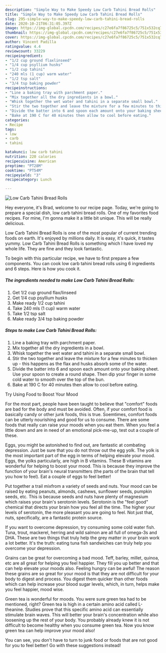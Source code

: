 ```yaml
---
description: "Simple Way to Make Speedy Low Carb Tahini Bread Rolls"
title: "Simple Way to Make Speedy Low Carb Tahini Bread Rolls"
slug: 295-simple-way-to-make-speedy-low-carb-tahini-bread-rolls
date: 2020-10-21T06:31:05.397Z
image: https://img-global.cpcdn.com/recipes/c27e6fa7f86725c5/751x532cq70/low-carb-tahini-bread-rolls-recipe-main-photo.jpg
thumbnail: https://img-global.cpcdn.com/recipes/c27e6fa7f86725c5/751x532cq70/low-carb-tahini-bread-rolls-recipe-main-photo.jpg
cover: https://img-global.cpcdn.com/recipes/c27e6fa7f86725c5/751x532cq70/low-carb-tahini-bread-rolls-recipe-main-photo.jpg
author: Vincent Padilla
ratingvalue: 4.4
reviewcount: 33229
recipeingredient:
- "1/2 cup ground flaxlinseed"
- "1/4 cup psyllium husks"
- "1/2 cup tahini"
- "240 mls (1 cup) warm water"
- "1/2 tsp salt"
- "3/4 tsp baking powder"
recipeinstructions:
- "Line a baking tray with parchment paper."
- "Mix together all the dry ingredients in a bowl."
- "Whisk together the wet water and tahini in a separate small bowl."
- "Stir the two together and leave the mixture for a few minutes to thicken up - this happens as the flax and husks absorb some of the water."
- "Divide the batter into 6 and spoon each amount onto your baking sheet. Use your spoon to create a round shape. Then dip your finger in some cold water to smooth over the top of the bun."
- "Bake at 190 C for 40 minutes then allow to cool before eating."
categories:
- Recipe
tags:
- low
- carb
- tahini

katakunci: low carb tahini 
nutrition: 220 calories
recipecuisine: American
preptime: "PT28M"
cooktime: "PT54M"
recipeyield: "3"
recipecategory: Lunch

---
```



![Low Carb Tahini Bread Rolls](https://img-global.cpcdn.com/recipes/c27e6fa7f86725c5/751x532cq70/low-carb-tahini-bread-rolls-recipe-main-photo.jpg)

Hey everyone, it's Brad, welcome to our recipe page. Today, we're going to prepare a special dish, low carb tahini bread rolls. One of my favorites food recipes. For mine, I'm gonna make it a little bit unique. This will be really delicious.



Low Carb Tahini Bread Rolls is one of the most popular of current trending foods on earth. It's enjoyed by millions daily. It is easy, it's quick, it tastes yummy. Low Carb Tahini Bread Rolls is something which I have loved my whole life. They are fine and they look fantastic.


To begin with this particular recipe, we have to first prepare a few components. You can cook low carb tahini bread rolls using 6 ingredients and 6 steps. Here is how you cook it.

<!--inarticleads1-->

##### The ingredients needed to make Low Carb Tahini Bread Rolls:

1. Get 1/2 cup ground flax/linseed
1. Get 1/4 cup psyllium husks
1. Make ready 1/2 cup tahini
1. Take 240 mls (1 cup) warm water
1. Take 1/2 tsp salt
1. Make ready 3/4 tsp baking powder




<!--inarticleads2-->

##### Steps to make Low Carb Tahini Bread Rolls:

1. Line a baking tray with parchment paper.
1. Mix together all the dry ingredients in a bowl.
1. Whisk together the wet water and tahini in a separate small bowl.
1. Stir the two together and leave the mixture for a few minutes to thicken up - this happens as the flax and husks absorb some of the water.
1. Divide the batter into 6 and spoon each amount onto your baking sheet. Use your spoon to create a round shape. Then dip your finger in some cold water to smooth over the top of the bun.
1. Bake at 190 C for 40 minutes then allow to cool before eating.




Try Using Food to Boost Your Mood


For the most part, people have been taught to believe that "comfort" foods are bad for the body and must be avoided. Often, if your comfort food is basically candy or other junk foods, this is true. Soemtimes, comfort foods can be utterly nourishing and good for us to consume. There are some foods that really can raise your moods when you eat them. When you feel a little down and are in need of an emotional pick-me-up, test out a couple of these.

Eggs, you might be astonished to find out, are fantastic at combating depression. Just be sure that you do not throw out the egg yolk. The yolk is the most important part of the egg in terms of helping elevate your mood. Eggs, the yolks particularly, are high in B vitamins. These B vitamins are wonderful for helping to boost your mood. This is because they improve the function of your brain's neural transmitters (the parts of the brain that tell you how to feel). Eat a couple of eggs to feel better!

Put together a trail mixfrom a variety of seeds and nuts. Your mood can be raised by eating peanuts, almonds, cashews, sunflower seeds, pumpkin seeds, etc. This is because seeds and nuts have plenty of magnesium which raises your brain's serotonin levels. Serotonin is the "feel good" chemical that directs your brain how you feel all the time. The higher your levels of serotonin, the more pleasant you are going to feel. Not just that, nuts, specifically, are a fantastic protein source.

If you want to overcome depression, try consuming some cold water fish. Tuna, trout, mackerel, herring and wild salmon are all full of omega-3s and DHA. These are two things that truly help the grey matter in your brain work a lot better. It's the truth: eating tuna fish sandwiches can truly help you overcome your depression. 

Grains can be great for overcoming a bad mood. Teff, barley, millet, quinoa, etc are all great for helping you feel happier. They fill you up better and that can help elevate your moods also. Feeling hungry can be awful! The reason these grains are so great for your mood is that they are not difficult for your body to digest and process. You digest them quicker than other foods which can help increase your blood sugar levels, which, in turn, helps make you feel happier, mood wise.

Green tea is wonderful for moods. You were sure green tea had to be mentioned, right? Green tea is high in a certain amino acid called L-theanine. Studies prove that this specific amino acid can essentially stimulate brain waves. This will better your brain's concentration while also loosening up the rest of your body. You probably already knew it is not difficult to become healthy when you consume green tea. Now you know green tea can help improve your mood also!

You can see, you don't have to turn to junk food or foods that are not good for you to feel better! Go  with  these suggestions  instead!

